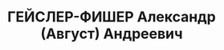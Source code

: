 ---
title: ГЕЙСЛЕР-ФИШЕР Александр (Август) Андреевич
description: 'Род. в 1906, Германия, г. Марк-Бронн, немец, обр.: среднее, б/п. Проживал:
  Москва, ул. Горького, д. 39, кв. 32 (гостиница "Союзная"). Инструктор по художественно-малярным
  работам треста "Союзспецстрой" Наркомата тяжелой промышленности СССР

  Арестован 16.03.1937. Обв. в шпионаже и участии в к.-р. террористической организации.
  Приговор: ВК ВС СССР, 10.11.1937 – ВМН. Расстрелян 10.11.1937, г.Москва.

  Реабилитирован Пленумом Верховного суда СССР ноябрь 1990'
---